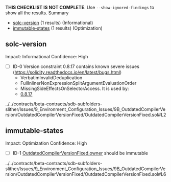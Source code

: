**THIS CHECKLIST IS NOT COMPLETE**. Use `--show-ignored-findings` to show all the results.
Summary
 - [solc-version](#solc-version) (1 results) (Informational)
 - [immutable-states](#immutable-states) (1 results) (Optimization)
## solc-version
Impact: Informational
Confidence: High
 - [ ] ID-0
Version constraint 0.8.17 contains known severe issues (https://solidity.readthedocs.io/en/latest/bugs.html)
	- VerbatimInvalidDeduplication
	- FullInlinerNonExpressionSplitArgumentEvaluationOrder
	- MissingSideEffectsOnSelectorAccess.
It is used by:
	- [0.8.17](../../contracts/beta-contracts/sdb-subfolders-slither/Issues/9_Environment_Configuration_Issues/9B_OutdatedCompilerVersion/OutdatedCompilerVersionFixed/OutdatedCompilerVersionFixed.sol#L2)

../../contracts/beta-contracts/sdb-subfolders-slither/Issues/9_Environment_Configuration_Issues/9B_OutdatedCompilerVersion/OutdatedCompilerVersionFixed/OutdatedCompilerVersionFixed.sol#L2


## immutable-states
Impact: Optimization
Confidence: High
 - [ ] ID-1
[OutdatedCompilerVersionFixed.owner](../../contracts/beta-contracts/sdb-subfolders-slither/Issues/9_Environment_Configuration_Issues/9B_OutdatedCompilerVersion/OutdatedCompilerVersionFixed/OutdatedCompilerVersionFixed.sol#L6) should be immutable 

../../contracts/beta-contracts/sdb-subfolders-slither/Issues/9_Environment_Configuration_Issues/9B_OutdatedCompilerVersion/OutdatedCompilerVersionFixed/OutdatedCompilerVersionFixed.sol#L6


